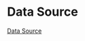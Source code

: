 # Data Source
[Data Source](https://www.kaggle.com/datasets/khalidryder777/500k-chatgpt-tweets-jan-mar-2023)
